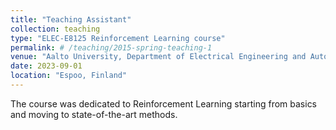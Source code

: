```yaml
---
title: "Teaching Assistant"
collection: teaching
type: "ELEC-E8125 Reinforcement Learning course"
permalink: # /teaching/2015-spring-teaching-1
venue: "Aalto University, Department of Electrical Engineering and Automation"
date: 2023-09-01
location: "Espoo, Finland"
---
```


The course was dedicated to Reinforcement Learning starting from basics and moving to state-of-the-art methods.
